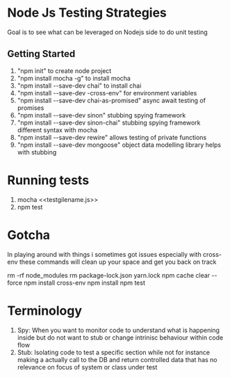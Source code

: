 # Node Js Testing Strategies

Goal is to see what can be leveraged on Nodejs side to do unit testing


## Getting Started
1. "npm init" to create node project
2. "npm install mocha -g" to install mocha
3. "npm install --save-dev chai" to install chai
4. "npm install --save-dev -cross-env" for environment variables
5. "npm install --save-dev chai-as-promised" async await testing of promises
6. "npm install --save-dev sinon" stubbing  spying framework
7. "npm install --save-dev sinon-chai" stubbing spying framework different syntax with mocha
8. "npm install --save-dev rewire" allows testing of private functions
9. "npm install --save-dev mongoose" object data modelling library helps with stubbing

# Running tests
1. mocha <<testgilename.js>>
2. npm test


# Gotcha

In playing around with things i sometimes got issues especially with  cross-env
these commands will clean up your space and get you back on track

rm -rf node_modules
rm package-lock.json yarn.lock
npm cache clear --force
npm install cross-env
npm install 
npm test

# Terminology

1. Spy: When you want to monitor code to understand what is happening inside but do not want to stub or change intrinisc behaviour within code flow
2. Stub: Isolating code to test a specific section while not for instance making a actually call to the DB and return controlled data that has no
relevance on focus of system or class under test


